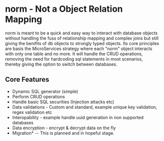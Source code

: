 # norm - Not a Object Relation Mapping
norm is meant to be a quick and easy way to interact with database objects without handling the fuss of 
relationship mapping and complex joins but still giving the benifits of db objects to strongly typed objects.
Its core principles are basis the MicroServices strategy where each "norm" object interacts with only one 
table and no more. It will handle the CRUD operations, removing the need for hardcoding sql statements in 
most scenarios, thereby giving the option to switch between databases.

## Core Features
- Dynamic SQL generator (simple)
- Perform CRUD operations
- Handle basic SQL securities (Injection attacks etc)
- Data validations - Custom and standard, example unique key validation, regex validation etc
- Interopability - example handle uuid generation in non supported databases
- Data encryption - encrypt & decrypt data on the fly
- Migration* -- This is planned and in hopeful stage.

